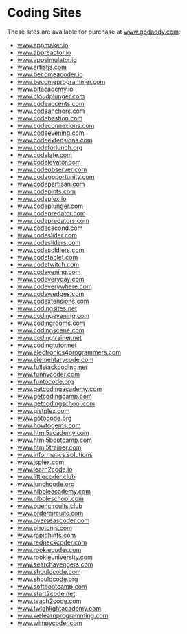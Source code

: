 # Coding Sites

These sites are available for purchase at www.godaddy.com:

- www.appmaker.io
- www.appreactor.io
- www.appsimulator.io
- www.artistjs.com
- www.becomeacoder.io
- www.becomeprogrammer.com
- www.bitacademy.io
- www.cloudplunger.com
- www.codeaccents.com
- www.codeanchors.com
- www.codebastion.com
- www.codeconnexions.com
- www.codeevening.com
- www.codeextensions.com
- www.codeforlunch.org
- www.codelate.com
- www.codelevator.com
- www.codeobserver.com
- www.codeopportunity.com
- www.codepartisan.com
- www.codepints.com
- www.codeplex.io
- www.codeplunger.com
- www.codepredator.com
- www.codepredators.com
- www.codesecond.com
- www.codeslider.com
- www.codesliders.com
- www.codesoldiers.com
- www.codetablet.com
- www.codetwitch.com
- www.codevening.com
- www.codeveryday.com
- www.codeverywhere.com
- www.codewedges.com
- www.codextensions.com
- www.codingsites.net
- www.codingevening.com
- www.codingrooms.com
- www.codingscene.com
- www.codingtrainer.net
- www.codingtutor.net
- www.electronics4programmers.com
- www.elementarycode.com
- www.fullstackcoding.net
- www.funnycoder.com
- www.funtocode.org
- www.getcodingacademy.com
- www.getcodingcamp.com
- www.getcodingschool.com
- www.gistplex.com
- www.gotocode.org
- www.howtogems.com
- www.html5academy.com
- www.html5bootcamp.com
- www.html5trainer.com
- www.informatics.solutions
- www.jsplex.com
- www.learn2code.io
- www.littlecoder.club
- www.lunchcode.org
- www.nibbleacademy.com
- www.nibbleschool.com
- www.opencircuits.club
- www.ordercircuits.com
- www.overseascoder.com
- www.photonjs.com
- www.rapidhints.com
- www.redneckcoder.com
- www.rookiecoder.com
- www.rookieuniversity.com
- www.searchavengers.com
- www.shouldcode.com
- www.shouldcode.org
- www.softbootcamp.com
- www.start2code.net
- www.teach2code.com
- www.twighlightacademy.com
- www.welearnprogramming.com
- www.wimpycoder.com
